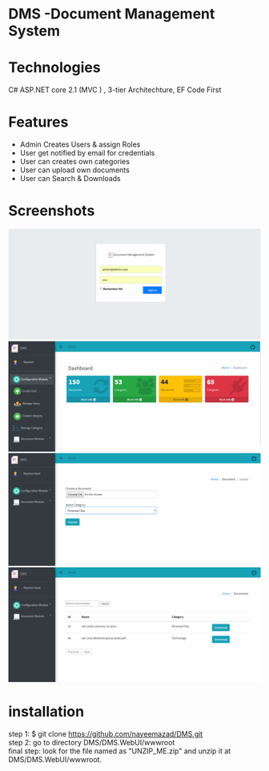 # DMS -Document Management System

# Technologies
C# ASP.NET core 2.1 (MVC ) , 3-tier Architechture, EF Code First

# Features
<ul>
	<li>Admin Creates Users & assign Roles</li>
	<li>User get notified by email for credentials</li>
	<li>User can creates own categories</li>
	<li>User can upload own documents</li>
	<li>User can Search & Downloads</li>
</ul>

# Screenshots
<img src="readme/1.png" alt="demo"/>
<img src="readme/2.png" alt="demo"/>
<img src="readme/4.png" alt="demo"/>
<img src="readme/5.png" alt="demo"/>

# installation
step 1: $ git clone https://github.com/nayeemazad/DMS.git <br>
step 2: go to directory DMS/DMS.WebUI/wwwroot <br>
final step: look for the file named as "UNZIP_ME.zip" and unzip it at DMS/DMS.WebUI/wwwroot. <br>

